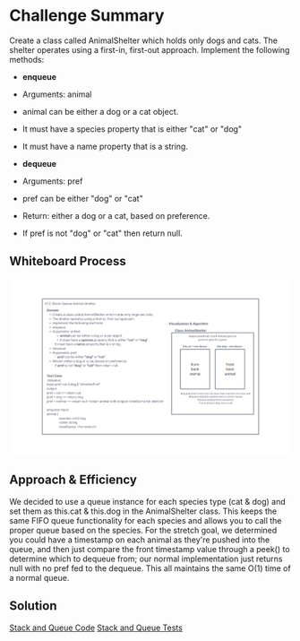 # Challenge Summary

Create a class called AnimalShelter which holds only dogs and cats. The shelter operates using a first-in, first-out approach. Implement the following methods:

- **enqueue**
- Arguments: animal
- animal can be either a dog or a cat object.
- It must have a species property that is either "cat" or "dog"
- It must have a name property that is a string.

- **dequeue**
- Arguments: pref
- pref can be either "dog" or "cat"
- Return: either a dog or a cat, based on preference.
- If pref is not "dog" or "cat" then return null.

## Whiteboard Process

![Stack Queue Animal Shelter](../assets/412StackQueueAnimalShelter.png)

## Approach & Efficiency

We decided to use a queue instance for each species type (cat & dog) and set them as this.cat & this.dog in the AnimalShelter class. This keeps the same FIFO queue functionality for each species and allows you to call the proper queue based on the species. For the stretch goal, we determined you could have a timestamp on each animal as they're pushed into the queue, and then just compare the front timestamp value through a peek() to determine which to dequeue from; our normal implementation just returns null with no pref fed to the dequeue. This all maintains the same O(1) time of a normal queue.

## Solution

[Stack and Queue Code](../stack-and-queue/index.js)
[Stack and Queue Tests](../stack-and-queue/__tests__/stack-and-queue.test.js)
